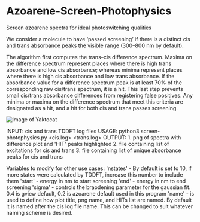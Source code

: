 # Azoarene-Screen-Photophysics
Screen azoarene spectra for ideal photoswitching qualities

We consider a molecule to have ‘passed screening’ if there is a distinct cis and trans absorbance peaks the visible range (300–800 nm by default). 

The algorithm first computes the trans–cis difference spectrum. Maxima on the difference spectrum represent places where there is high trans absorbance and low cis absorbance; whereas minima represent places where there is high cis absorbance and low trans absorbance. If the absorbance value for a difference spectrum peak is at least 70% of the corresponding raw cis/trans spectrum, it is a hit. This last step prevents small cis/trans absorbance differences from registering false positives. Any minima or maxima on the difference spectrum that meet this criteria are designated as a hit, and a hit for both cis and trans passes screening. 

![Image of Yaktocat](https://octodex.github.com/images/yaktocat.png)

INPUT:
  cis and trans TDDFT log files
USAGE:
   python3 screen-photophysics.py <cis.log> <trans.log>
OUTPUT:
    1. png of spectra with difference plot and 'HIT' peaks highlighted
    2. file containing list of excitations for cis and trans
    3. file containing list of unique absorbance peaks for cis and trans
    
    
Variables to modify for other use cases:
    'nstates'  - By default is set to 10, if more states were calculated by TDDFT, increase this number to include them
    'start'    - energy in nm to start screening
     'end'     - energy in nm to end screening
     'sigma'   - controls the braodening parameter for the gaussian fit. 0.4 is gview default, 0.2 is azoarene default used in this program
     'name'    - is used to define how plot title, png name, and HITs list are named. By default it is named after the cis log file name. This can be changed to suit whatever naming scheme is desired.
  
